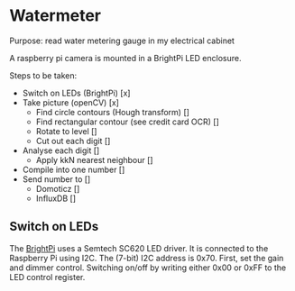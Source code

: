 # Watermeter

Purpose: read water metering gauge in my electrical cabinet

A raspberry pi camera is mounted in a BrightPi LED enclosure. 

Steps to be taken:
* Switch on LEDs (BrightPi) [x]
* Take picture (openCV) [x]
    * Find circle contours (Hough transform) []
    * Find rectangular contour (see credit card OCR) []
    * Rotate to level []
    * Cut out each digit []
* Analyse each digit []
    * Apply kkN nearest neighbour []
* Compile into one number []
* Send number to []
    * Domoticz []
    * InfluxDB []

## Switch on LEDs
The [BrightPi](https://uk.pi-supply.com/products/bright-pi-bright-white-ir-camera-light-raspberry-pi) uses a Semtech SC620 LED driver. It is connected to the Raspberry Pi using I2C.
The (7-bit) I2C address is 0x70. First, set the gain and dimmer control. Switching on/off by writing either 0x00 or 0xFF to the LED control register.



